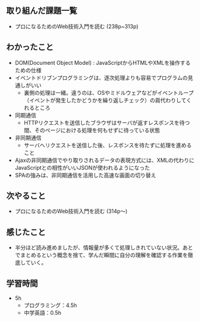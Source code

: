 ## 取り組んだ課題一覧
- プロになるためのWeb技術入門を読む (238p~313p)
## わかったこと
- DOM(Document Object Model) : JavaScriptからHTMLやXMLを操作するための仕様
- イベントドリブンプログラミングは、逐次処理よりも容易でプログラムの見通しがいい
    - 裏側の処理は一緒。違うのは、OSやミドルウェアなどがイベントループ（イベントが発生したかどうかを繰り返しチェック）の肩代わりしてくれるところ
- 同期通信
    - HTTPリクエストを送信したブラウザはサーバが返すレスポンスを待つ間、そのページにおける処理を何もせずに待っている状態
- 非同期通信
    - サーバへリクエストを送信した後、レスポンスを待たずに処理を進めること
- Ajaxの非同期通信でやり取りされるデータの表現方式には、XMLの代わりにJavaScriptとの相性がいいJSONが使われるようになった
- SPAの強みは、非同期通信を活用した高速な画面の切り替え
## 次やること
- プロになるためのWeb技術入門を読む (314p〜)
## 感じたこと
- 半分ほど読み進めましたが、情報量が多くて処理しきれていない状況。あとでまとめるという概念を捨て、学んだ瞬間に自分の理解を確認する作業を徹底していく。
## 学習時間
- 5h
  - プログラミング：4.5h
  - 中学英語：0.5h
